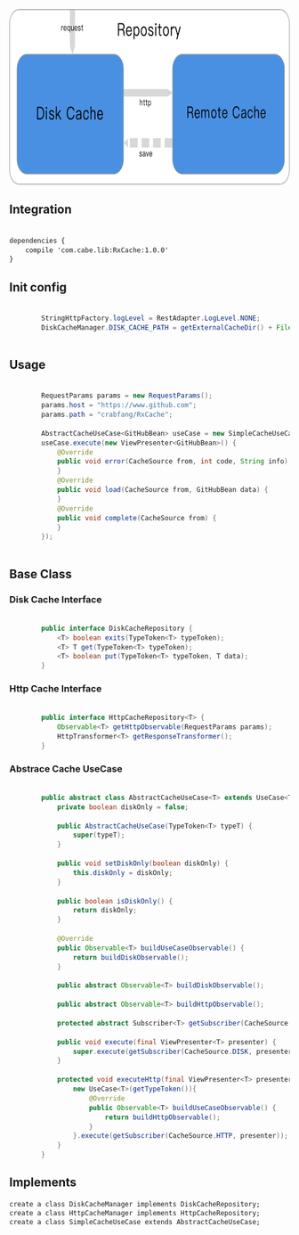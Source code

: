 <img src="./resource/Repository.png"  width="564" height="315"/>

## Integration
``` xml

dependencies {
    compile 'com.cabe.lib:RxCache:1.0.0'
}

``` 

## Init config
```java

        StringHttpFactory.logLevel = RestAdapter.LogLevel.NONE;
        DiskCacheManager.DISK_CACHE_PATH = getExternalCacheDir() + File.separator + "data";
        
```

## Usage
```java

        RequestParams params = new RequestParams();
        params.host = "https://www.github.com";
        params.path = "crabfang/RxCache";

        AbstractCacheUseCase<GitHubBean> useCase = new SimpleCacheUseCase<>(new TypeToken<GitHubBean>(){}, params);
        useCase.execute(new ViewPresenter<GitHubBean>() {
            @Override
            public void error(CacheSource from, int code, String info) {
            }
            @Override
            public void load(CacheSource from, GitHubBean data) {
            }
            @Override
            public void complete(CacheSource from) {
            }
        });
        
```

## Base Class
### Disk Cache Interface
```java

        public interface DiskCacheRepository {
            <T> boolean exits(TypeToken<T> typeToken);
            <T> T get(TypeToken<T> typeToken);
            <T> boolean put(TypeToken<T> typeToken, T data);
        }

```

### Http Cache Interface
```java

        public interface HttpCacheRepository<T> {
            Observable<T> getHttpObservable(RequestParams params);
            HttpTransformer<T> getResponseTransformer();
        }

```

### Abstrace Cache UseCase
```java

        public abstract class AbstractCacheUseCase<T> extends UseCase<T> {
            private boolean diskOnly = false;
        
            public AbstractCacheUseCase(TypeToken<T> typeT) {
                super(typeT);
            }
        
            public void setDiskOnly(boolean diskOnly) {
                this.diskOnly = diskOnly;
            }
        
            public boolean isDiskOnly() {
                return diskOnly;
            }
        
            @Override
            public Observable<T> buildUseCaseObservable() {
                return buildDiskObservable();
            }
        
            public abstract Observable<T> buildDiskObservable();
        
            public abstract Observable<T> buildHttpObservable();
        
            protected abstract Subscriber<T> getSubscriber(CacheSource from, ViewPresenter<T> presenter);
        
            public void execute(final ViewPresenter<T> presenter) {
                super.execute(getSubscriber(CacheSource.DISK, presenter));
            }
        
            protected void executeHttp(final ViewPresenter<T> presenter) {
                new UseCase<T>(getTypeToken()){
                    @Override
                    public Observable<T> buildUseCaseObservable() {
                        return buildHttpObservable();
                    }
                }.execute(getSubscriber(CacheSource.HTTP, presenter));
            }
        }
```

## Implements

    create a class DiskCacheManager implements DiskCacheRepository;
    create a class HttpCacheManager implements HttpCacheRepository;
    create a class SimpleCacheUseCase extends AbstractCacheUseCase;